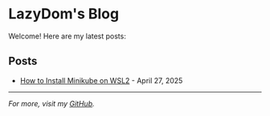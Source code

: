 # LazyDom's Blog

Welcome! Here are my latest posts:

## Posts

- [How to Install Minikube on WSL2](blog/posts/how-to-install-minikube-on-wsl2.md) - April 27, 2025

<!-- Add more posts as you write them -->

---

*For more, visit my [GitHub](https://github.com/LazyDom).*

